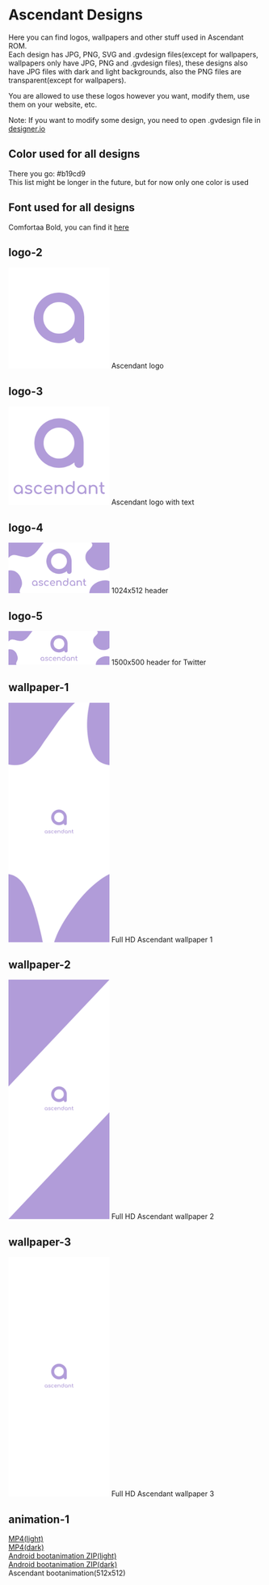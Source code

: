 # Ascendant Designs
Here you can find logos, wallpapers and other stuff used in Ascendant ROM.  
Each design has JPG, PNG, SVG and .gvdesign files(except for wallpapers, wallpapers only have JPG, PNG and .gvdesign files), these designs also have JPG files with dark and light backgrounds, also the PNG files are transparent(except for wallpapers).

You are allowed to use these logos however you want, modify them, use them on your website, etc.

Note: If you want to modify some design, you need to open .gvdesign file in [designer.io](https://designer.io)

## Color used for all designs
There you go: #b19cd9  
This list might be longer in the future, but for now only one color is used

## Font used for all designs
Comfortaa Bold, you can find it [here](https://fonts.google.com/specimen/Comfortaa)

## logo-2
<img src="logos/logo-2/logo-2.png" width="200">  
Ascendant logo

## logo-3
<img src="logos/logo-3/logo-3.png" width="200">  
Ascendant logo with text

## logo-4
<img src="logos/logo-4/logo-4.png" width="200">  
1024x512 header

## logo-5
<img src="logos/logo-5/logo-5.png" width="200">  
1500x500 header for Twitter

## wallpaper-1
<img src="wallpapers/wallpaper-1/wallpaper-1.png" width="200">  
Full HD Ascendant wallpaper 1

## wallpaper-2
<img src="wallpapers/wallpaper-2/wallpaper-2.png" width="200">  
Full HD Ascendant wallpaper 2

## wallpaper-3
<img src="wallpapers/wallpaper-3/wallpaper-3.png" width="200">  
Full HD Ascendant wallpaper 3

## animation-1
[MP4(light)](animations/animation-1/animation-1.mp4)  
[MP4(dark)](animations/animation-1/animation-1-dark.mp4)  
[Android bootanimation ZIP(light)](animations/animation-1/android/bootanimation.zip)  
[Android bootanimation ZIP(dark)](animations/animation-1/android-dark/bootanimation.zip)  
Ascendant bootanimation(512x512)
